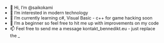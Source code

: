 - 👋 Hi, I’m @saikokami
- 👀 I’m interested in modern technology
- 🌱 I’m currently learning c#, Visual Basic - c++ for game hacking soon
- 💞️ I’m a beginner so feel free to hit me up with improvements on my code
- 📫 Feel free to send me a message kontakt_bennedikt.eu - just replace the _

<!---
saikokami/saikokami is a ✨ special ✨ repository because its `README.md` (this file) appears on your GitHub profile.
You can click the Preview link to take a look at your changes.
--->
